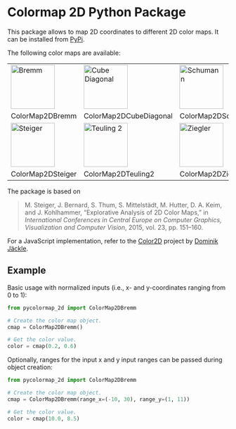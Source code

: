 # Colormap 2D Python Package

This package allows to map 2D coordinates to different 2D color maps. It can be installed from [PyPi](https://pypi.org/project/pycolormap-2d/).

The following color maps are available:

<table>
<tbody>
  <tr>
    <td><img src="https://user-images.githubusercontent.com/15887026/184149936-94cb5f32-d072-4517-8d37-697374ecbcbc.png" alt="Bremm" width="100"></td>
    <td><img src="https://user-images.githubusercontent.com/15887026/184150013-3d2a8dfc-2d83-4ecb-9151-93939b24cbdc.png" alt="Cube Diagonal" width="100"></td>
    <td><img src="https://user-images.githubusercontent.com/15887026/184150040-130322ba-f102-4b3f-8bb9-584c5f594106.png" alt="Schumann" width="100"></td>
  </tr>
  <tr>
    <td>ColorMap2DBremm</td>
    <td>ColorMap2DCubeDiagonal</td>
    <td>ColorMap2DSchumann</td>
  </tr>
  <tr>
    <td><img src="https://user-images.githubusercontent.com/15887026/184150056-1366e06a-9ea3-4e8f-8248-aee554555370.png" alt="Steiger" width="100"></td>
    <td><img src="https://user-images.githubusercontent.com/15887026/184150078-4fbdd7dc-623b-4add-93a3-805ae21c0239.png" alt="Teuling 2" width="100"></td>
    <td><img src="https://user-images.githubusercontent.com/15887026/184150104-d63a70f9-b02e-4637-ab2d-5d4f02af5050.png" alt="Ziegler" width="100"></td>
  </tr>
  <tr>
    <td>ColorMap2DSteiger</td>
    <td>ColorMap2DTeuling2</td>
    <td>ColorMap2DZiegler</td>
  </tr>
</tbody>
</table>

The package is based on 
> M. Steiger, J. Bernard, S. Thum, S. Mittelstädt, M. Hutter, D. A. Keim, and  J. Kohlhammer, “Explorative Analysis of 2D Color Maps,” in _International Conferences in Central Europe on Computer Graphics, Visualization and Computer Vision_, 2015, vol. 23, pp. 151–160.

For a JavaScript implementation, refer to the [Color2D](https://github.com/dominikjaeckle/Color2D) project by [Dominik Jäckle](http://dominikjaeckle.com/).


## Example

Basic usage with normalized inputs (i.e., x- and y-coordinates ranging from 0 to 1):

```Python
from pycolormap_2d import ColorMap2DBremm

# Create the color map object.
cmap = ColorMap2DBremm()

# Get the color value.
color = cmap(0.2, 0.6)
```

Optionally, ranges for the input x and y input ranges can be passed during object creation:

```Python
from pycolormap_2d import ColorMap2DBremm

# Create the color map object.
cmap = ColorMap2DBremm(range_x=(-10, 30), range_y=(1, 11))

# Get the color value.
color = cmap(10.0, 8.5)
```

